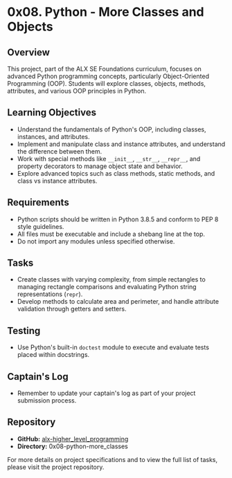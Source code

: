 # 0x08. Python - More Classes and Objects

## Overview

This project, part of the ALX SE Foundations curriculum, focuses on advanced Python programming concepts, particularly Object-Oriented Programming (OOP). Students will explore classes, objects, methods, attributes, and various OOP principles in Python.

## Learning Objectives

- Understand the fundamentals of Python's OOP, including classes, instances, and attributes.
- Implement and manipulate class and instance attributes, and understand the difference between them.
- Work with special methods like `__init__`, `__str__`, `__repr__`, and property decorators to manage object state and behavior.
- Explore advanced topics such as class methods, static methods, and class vs instance attributes.

## Requirements

- Python scripts should be written in Python 3.8.5 and conform to PEP 8 style guidelines.
- All files must be executable and include a shebang line at the top.
- Do not import any modules unless specified otherwise.

## Tasks

- Create classes with varying complexity, from simple rectangles to managing rectangle comparisons and evaluating Python string representations (`repr`).
- Develop methods to calculate area and perimeter, and handle attribute validation through getters and setters.

## Testing

- Use Python's built-in `doctest` module to execute and evaluate tests placed within docstrings.

## Captain's Log

- Remember to update your captain's log as part of your project submission process.

## Repository

- **GitHub:** [alx-higher_level_programming](https://github.com)
- **Directory:** 0x08-python-more_classes

For more details on project specifications and to view the full list of tasks, please visit the project repository.
